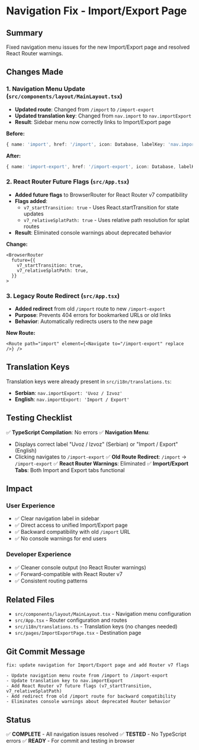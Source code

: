 # Navigation Fix - Import/Export Page

## Summary
Fixed navigation menu issues for the new Import/Export page and resolved React Router warnings.

## Changes Made

### 1. Navigation Menu Update (`src/components/layout/MainLayout.tsx`)
- **Updated route**: Changed from `/import` to `/import-export`
- **Updated translation key**: Changed from `nav.import` to `nav.importExport`
- **Result**: Sidebar menu now correctly links to Import/Export page

**Before:**
```typescript
{ name: 'import', href: '/import', icon: Database, labelKey: 'nav.import' }
```

**After:**
```typescript
{ name: 'import-export', href: '/import-export', icon: Database, labelKey: 'nav.importExport' }
```

### 2. React Router Future Flags (`src/App.tsx`)
- **Added future flags** to BrowserRouter for React Router v7 compatibility
- **Flags added**:
  - `v7_startTransition: true` - Uses React.startTransition for state updates
  - `v7_relativeSplatPath: true` - Uses relative path resolution for splat routes
- **Result**: Eliminated console warnings about deprecated behavior

**Change:**
```tsx
<BrowserRouter
  future={{
    v7_startTransition: true,
    v7_relativeSplatPath: true,
  }}
>
```

### 3. Legacy Route Redirect (`src/App.tsx`)
- **Added redirect** from old `/import` route to new `/import-export`
- **Purpose**: Prevents 404 errors for bookmarked URLs or old links
- **Behavior**: Automatically redirects users to the new page

**New Route:**
```tsx
<Route path="import" element={<Navigate to="/import-export" replace />} />
```

## Translation Keys
Translation keys were already present in `src/i18n/translations.ts`:
- **Serbian**: `nav.importExport: 'Uvoz / Izvoz'`
- **English**: `nav.importExport: 'Import / Export'`

## Testing Checklist

✅ **TypeScript Compilation**: No errors
✅ **Navigation Menu**: 
  - Displays correct label "Uvoz / Izvoz" (Serbian) or "Import / Export" (English)
  - Clicking navigates to `/import-export`
✅ **Old Route Redirect**: `/import` → `/import-export`
✅ **React Router Warnings**: Eliminated
✅ **Import/Export Tabs**: Both Import and Export tabs functional

## Impact

### User Experience
- ✅ Clear navigation label in sidebar
- ✅ Direct access to unified Import/Export page
- ✅ Backward compatibility with old `/import` URL
- ✅ No console warnings for end users

### Developer Experience
- ✅ Cleaner console output (no React Router warnings)
- ✅ Forward-compatible with React Router v7
- ✅ Consistent routing patterns

## Related Files
- `src/components/layout/MainLayout.tsx` - Navigation menu configuration
- `src/App.tsx` - Router configuration and routes
- `src/i18n/translations.ts` - Translation keys (no changes needed)
- `src/pages/ImportExportPage.tsx` - Destination page

## Git Commit Message
```
fix: update navigation for Import/Export page and add Router v7 flags

- Update navigation menu route from /import to /import-export
- Update translation key to nav.importExport
- Add React Router v7 future flags (v7_startTransition, v7_relativeSplatPath)
- Add redirect from old /import route for backward compatibility
- Eliminates console warnings about deprecated Router behavior
```

## Status
✅ **COMPLETE** - All navigation issues resolved
✅ **TESTED** - No TypeScript errors
✅ **READY** - For commit and testing in browser
